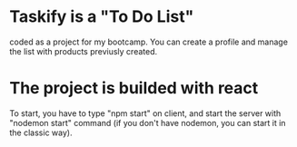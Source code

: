 # Taskify is a "To Do List"
coded as a project for my bootcamp. You can create a profile and manage the list with products previusly created.

# The project is builded with react
To start, you have to type "npm start" on client, and start the server with "nodemon start" command (if you don't have nodemon, you can start it in the classic way).
